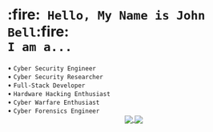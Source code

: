 <span>
   <h1>:fire:<code> Hello, My Name is <bold>John Bell</bold></code>:fire:<br />
   <code>I am a...</code></h1>
</span>
<span>
   &#8226; <code>Cyber Security Engineer</code><br />
   &#8226; <code>Cyber Security Researcher</code><br />
   &#8226; <code>Full-Stack Developer</code><br />
   &#8226; <code>Hardware Hacking Enthusiast</code><br />
   &#8226; <code>Cyber Warfare Enthusiast</code><br />
   &#8226; <code>Cyber Forensics Engineer</code><br />
</span>
<center>
  <a href="#">
    <img align="center" src="https://github-readme-stats.vercel.app/api?username=0x06060606&show_icons=true&theme=chartreuse-dark" />
  </a>
  <a href="#">
    <img align="center" src="https://github-readme-stats.vercel.app/api/top-langs/?username=0x06060606&show_icons=true&theme=chartreuse-dark" />
  </a>
</center>
